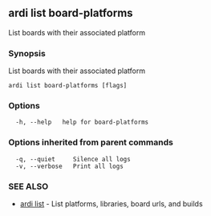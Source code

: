 ## ardi list board-platforms

List boards with their associated platform

### Synopsis


List boards with their associated platform

```
ardi list board-platforms [flags]
```

### Options

```
  -h, --help   help for board-platforms
```

### Options inherited from parent commands

```
  -q, --quiet     Silence all logs
  -v, --verbose   Print all logs
```

### SEE ALSO

* [ardi list](ardi_list.md)	 - List platforms, libraries, board urls, and builds


